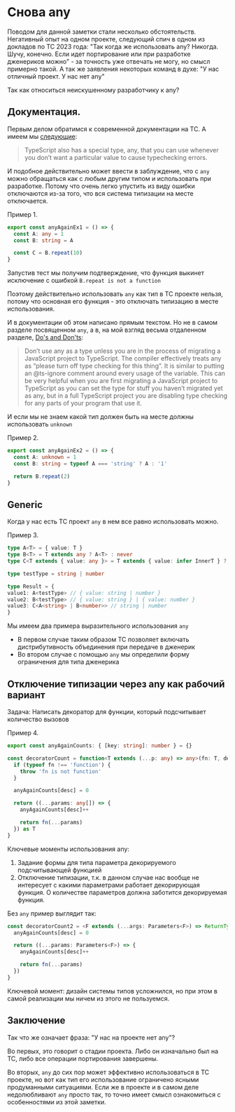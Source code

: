 # Снова any

Поводом для данной заметки стали несколько обстоятельств. Негативный опыт на одном проекте, следующий спич в одном из докладов по ТС 2023 года:
"Так когда же использовать any? Никогда. Шучу, конечно. Если идет портирование или при разработке дженериков можно" - за точность уже отвечать не могу, но смысл примерно такой.
А так же заявления некоторых команд в духе: "У нас отличный проект. У нас нет any"

Так как относиться неискушенному разработчику к any?

## Документация. 

Первым делом обратимся к современной документации на ТС. А имеем мы [следующие](https://www.typescriptlang.org/docs/handbook/2/everyday-types.html#any):
> TypeScript also has a special type, any, that you can use whenever you don’t want a particular value to cause typechecking errors.

И подобное действительно может ввести в заблуждение, что с `any` можно обращаться как с любым другим типом и использовать при разработке.
Потому что очень легко упустить из виду ошибки отключаются из-за того, что вся система типизации на месте отключается.

Пример 1.
```ts
export const anyAgainEx1 = () => {
  const A: any = 1
  const B: string = A

  const C = B.repeat(10)
}
```

Запустив тест мы получим подтверждение, что функция выкинет исключение с ошибкой `B.repeat is not a function`

Поэтому действительно использовать `any` как тип в ТС проекте нельзя, потому что основная его функция - это отключать типизацию в месте использования.

И в документации об этом написано прямым текстом. Но не в самом разделе посвященном `any`, а в, на мой взгляд весьма отдаленном разделе, [Do's and Don'ts](https://www.typescriptlang.org/docs/handbook/declaration-files/do-s-and-don-ts.html#any):

> Don’t use any as a type unless you are in the process of migrating a JavaScript project to TypeScript. The compiler effectively treats any as “please turn off type checking for this thing”. It is similar to putting an @ts-ignore comment around every usage of the variable. This can be very helpful when you are first migrating a JavaScript project to TypeScript as you can set the type for stuff you haven’t migrated yet as any, but in a full TypeScript project you are disabling type checking for any parts of your program that use it.

И если мы не знаем какой тип должен быть на месте должны использовать `unknown`

Пример 2.
```ts
export const anyAgainEx2 = () => {
  const A: unknown = 1
  const B: string = typeof A === 'string' ? A : '1'

  return B.repeat(2)
}
```

## Generic

Когда у нас есть ТС проект `any` в нем все равно использовать можно. 

Пример 3.
```ts
type A<T> = { value: T }
type B<T> = T extends any ? A<T> : never
type C<T extends { value: any }> = T extends { value: infer InnerT } ? InnerT : never

type testType = string | number

type Result = {
value1: A<testType> // { value: string | number }
value2: B<testType> // { value: string } | { value: number }
value3: C<A<string> | B<number>> // string | number
}
```

Мы имеем два примера выразительного использования `any`
- В первом случае таким образом ТС позволяет включать дистрибутивность объединения при передаче в дженерик
- Во втором случае с помощью `any` мы определили форму ограничения для типа дженерика

## Отключение типизации через any как рабочий вариант
Задача: Написать декоратор для функции, который подсчитывает количество вызовов

Пример 4.
```ts
export const anyAgainCounts: { [key: string]: number } = {}

const decoratorCount = function<T extends (...p: any) => any>(fn: T, desc: string): T {
  if (typeof fn !== 'function') {
    throw 'fn is not function'
  }

  anyAgainCounts[desc] = 0

  return ((...params: any[]) => {
    anyAgainCounts[desc]++

    return fn(...params)
  }) as T
}
```

Ключевые моменты использования any:
1. Задание формы для типа параметра декорируемого подсчитывающей функцией
2. Отключение типизации, т.к. в данном случае нас вообще не интересует с какими параметрами работает декорирующая функция. О количестве параметров должна заботится декорируемая функция.

Без `any` пример выглядит так:
```ts
const decoratorCount2 = <F extends (...args: Parameters<F>) => ReturnType<F>>(fn: F, desc: string) => {
  anyAgainCounts[desc] = 0

  return ((...params: Parameters<F>) => {
    anyAgainCounts[desc]++

    return fn(...params)
  })
}
```

Ключевой момент: дизайн системы типов усложнился, но при этом в самой реализации мы ничем из этого не пользуемся. 

## Заключение

Так что же означает фраза: "У нас на проекте нет any"?

Во первых, это говорит о стадии проекта. Либо он изначально был на ТС, либо все операции портирования завершены.

Во вторых, `any` до сих пор может эффективно использоваться в TC проекте, но вот как тип его использование ограничено ясными продуманными ситуациями. Если же в проекте и в самом деле недолюбливают `any` просто так, то точно имеет смысл ознакомиться с особенностями из этой заметки.

